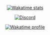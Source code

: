 <p align="center">
    <a href="https://wakatime.com/@FemboyCoder">
        <img alt="Wakatime stats" src="https://wakatime.com/badge/user/38b31602-08ab-4427-9f15-26a9e2c9cf74.svg?style=flat-square">
    </a>
</p>

<p align="center">
    <a href="https://discord.com/users/937133870363582515">
        <img alt="Discord" src="https://lanyard.cnrad.dev/api/956676618645028878?hideBadges=true&hideStatus=true">
    </a>
</p>

<p align="center">
    <a href="https://wakatime.com/@FemboyCoder">
        <img alt="Wakatime profile" src="https://github-readme-stats.vercel.app/api/wakatime?username=FemboyCoder&langs_count=3&&theme=dracula&hide_border=true&bg_color=1a1c1f&icon_color=4e90f0&title=e74545&border_radius=10">
    </a>
</p>
